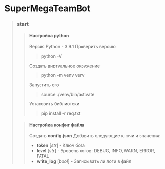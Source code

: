 # SuperMegaTeamBot

> ### start
>
>> #### Настройка python
>>
>> Версия Python - 3.9.1
>> Проверить версию
>>> python -V
>>
>> Создать виртуальное окружение
>>
>>> python -m venv venv
>>
>> Запустить его
>>> source ./venv/bin/activate
>> 
>> Установить библиотеки
>>> pip install -r req.txt
>>
>
>> #### Настройка конфиг файла
>>
>> Создать **config.json**
>> Добавить следующие ключи и значения:
>> - **token** [*str*] - Ключ бота
>> - **level** [*str*] - Уровень логов: DEBUG, INFO, WARN, ERROR, FATAL
>> - **write_log** [*bool*] - Записывать ли логи в файл
>>
